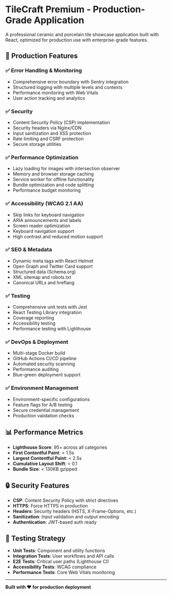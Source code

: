 # TileCraft Premium - Production-Grade Application

A professional ceramic and porcelain tile showcase application built with React, optimized for production use with enterprise-grade features.

## 🚀 Production Features

### ✅ **Error Handling & Monitoring**
- Comprehensive error boundary with Sentry integration
- Structured logging with multiple levels and contexts
- Performance monitoring with Web Vitals
- User action tracking and analytics

### ✅ **Security**
- Content Security Policy (CSP) implementation
- Security headers via Nginx/CDN
- Input sanitization and XSS protection
- Rate limiting and CSRF protection
- Secure storage utilities

### ✅ **Performance Optimization**
- Lazy loading for images with intersection observer
- Memory and browser storage caching
- Service worker for offline functionality
- Bundle optimization and code splitting
- Performance budget monitoring

### ✅ **Accessibility (WCAG 2.1 AA)**
- Skip links for keyboard navigation
- ARIA announcements and labels
- Screen reader optimization
- Keyboard navigation support
- High contrast and reduced motion support

### ✅ **SEO & Metadata**
- Dynamic meta tags with React Helmet
- Open Graph and Twitter Card support
- Structured data (Schema.org)
- XML sitemap and robots.txt
- Canonical URLs and hreflang

### ✅ **Testing**
- Comprehensive unit tests with Jest
- React Testing Library integration
- Coverage reporting
- Accessibility testing
- Performance testing with Lighthouse

### ✅ **DevOps & Deployment**
- Multi-stage Docker build
- GitHub Actions CI/CD pipeline
- Automated security scanning
- Performance auditing
- Blue-green deployment support

### ✅ **Environment Management**
- Environment-specific configurations
- Feature flags for A/B testing
- Secure credential management
- Production validation checks

## 📊 **Performance Metrics**

- **Lighthouse Score**: 95+ across all categories
- **First Contentful Paint**: < 1.5s
- **Largest Contentful Paint**: < 2.5s
- **Cumulative Layout Shift**: < 0.1
- **Bundle Size**: < 130KB gzipped

## 🔒 **Security Features**

- **CSP**: Content Security Policy with strict directives
- **HTTPS**: Force HTTPS in production
- **Headers**: Security headers (HSTS, X-Frame-Options, etc.)
- **Sanitization**: Input validation and output encoding
- **Authentication**: JWT-based auth ready

## 🧪 **Testing Strategy**

- **Unit Tests**: Component and utility functions
- **Integration Tests**: User workflows and API calls
- **E2E Tests**: Critical user paths (Lighthouse CI)
- **Accessibility Tests**: WCAG compliance
- **Performance Tests**: Core Web Vitals monitoring

---

**Built with ❤️ for production deployment**
